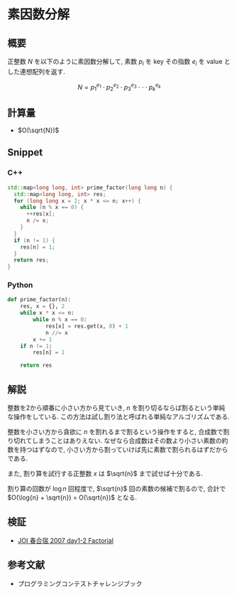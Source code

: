 # 素因数分解

## 概要

正整数 $N$ を以下のように素因数分解して, 素数 $p_i$ を key その指数 $e_i$ を value とした連想配列を返す.

$$
  N = p_{1}^{e_1} \cdot p_{2}^{e_2} \cdot p_{3}^{e_3} \cdot \cdot \cdot p_{k}^{e_k}
$$

## 計算量

* $O(\sqrt{N})$

## Snippet

### C++

```cpp
std::map<long long, int> prime_factor(long long n) {
  std::map<long long, int> res;
  for (long long x = 2; x * x <= n; x++) {
    while (n % x == 0) {
      ++res[x];
      n /= x;
    }
  }
  if (n != 1) {
    res[n] = 1;
  }
  return res;
}
```

### Python

```python
def prime_factor(n):
    res, x = {}, 2
    while x * x <= n:
        while n % x == 0:
            res[x] = res.get(x, 0) + 1
            n //= x
        x += 1
    if n != 1:
        res[n] = 1

    return res
```

## 解説

整数を2から順番に小さい方から見ていき, $n$ を割り切るならば割るという単純な操作をしている.
この方法は試し割り法と呼ばれる単純なアルゴリズムである.

整数を小さい方から貪欲に $n$ を割れるまで割るという操作をすると, 合成数で割り切れてしまうことはありえない.
なぜなら合成数はその数より小さい素数の約数を持つはずなので, 小さい方から割っていけば先に素数で割られるはずだからである.

また, 割り算を試行する正整数 $x$ は $\sqrt{n}$ まで試せば十分である.

割り算の回数が $\log{n}$ 回程度で, $\sqrt{n}$ 回の素数の候補で割るので, 合計で $O(\log{n} + \sqrt{n}) = O(\sqrt{n})$ となる.

## 検証

* [JOI 春合宿 2007 day1-2 Factorial](../solution/JOI-SC2007-B.html)

## 参考文献

* プログラミングコンテストチャレンジブック

